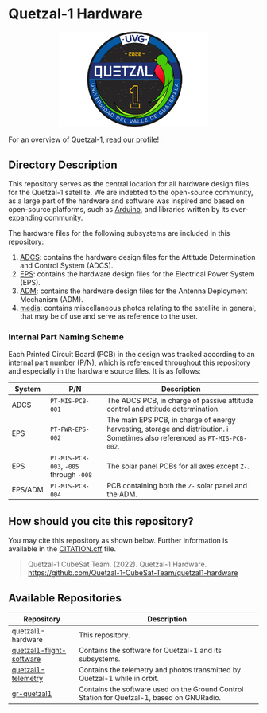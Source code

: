 # Quetzal-1 Hardware

<p align="center">
<img width="300" src="./media/quetzal_1_badge.png">
</p>

For an overview of Quetzal-1, [read our profile!](https://github.com/Quetzal-1-CubeSat-Team)

## Directory Description

This repository serves as the central location for all hardware design files for the Quetzal-1 satellite. We are indebted to the open-source community, as a large part of the hardware and software was inspired and based on open-source platforms, such as [Arduino](https://www.arduino.cc/), and libraries written by its ever-expanding community.

The hardware files for the following subsystems are included in this repository:

1. [ADCS](./ADCS/): contains the hardware design files for the Attitude Determination and Control System (ADCS).
2. [EPS](./EPS/): contains the hardware design files for the Electrical Power System (EPS).
3. [ADM](./ADM/): contains the hardware design files for the Antenna Deployment Mechanism (ADM).
4. [media](./media/): contains miscellaneous photos relating to the satellite in general, that may be of use and serve as reference to the user.

### Internal Part Naming Scheme

Each Printed Circuit Board (PCB) in the design was tracked according to an internal part number (P/N), which is referenced throughout this repository and especially in the hardware source files. It is as follows:

| System  | P/N                                     | Description                                                                     |
|---------|-----------------------------------------|---------------------------------------------------------------------------------|
| ADCS    | `PT-MIS-PCB-001`                        | The ADCS PCB, in charge of passive attitude control and attitude determination. |
| EPS     | `PT-PWR-EPS-002`                        | The main EPS PCB, in charge of energy harvesting, storage and distribution. :information_source: Sometimes also referenced as `PT-MIS-PCB-002`.     |
| EPS     | `PT-MIS-PCB-003`, `-005` through `-008` | The solar panel PCBs for all axes except `Z-`.                                  |
| EPS/ADM | `PT-MIS-PCB-004`                        | PCB containing both the `Z-` solar panel and the ADM.                           |

## How should you cite this repository?

You may cite this repository as shown below. Further information is available in the [CITATION.cff](./CITATION.cff) file.

> Quetzal-1 CubeSat Team. (2022). Quetzal-1 Hardware. https://github.com/Quetzal-1-CubeSat-Team/quetzal1-hardware

## Available Repositories

| Repository               | Description                                                                                                             |
|--------------------------|-------------------------------------------------------------------------------------------------------------------------|
| quetzal1-hardware        | This repository.                                                    |
| [quetzal1-flight-software](https://github.com/Quetzal-1-CubeSat-Team/quetzal1-flight-software) | Contains the software for Quetzal-1 and its subsystems.                                                                 |
| [quetzal1-telemetry](https://github.com/Quetzal-1-CubeSat-Team/quetzal1-telemetry)              | Contains the telemetry and photos transmitted by Quetzal-1 while in orbit. |
| [gr-quetzal1](https://github.com/danalvarez/gr-quetzal1)              | Contains the software used on the Ground Control Station for Quetzal-1, based on GNURadio. |